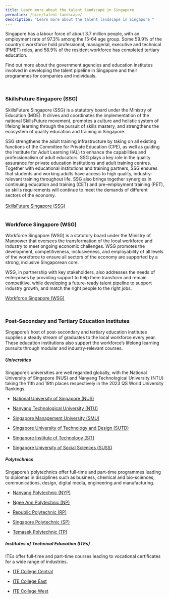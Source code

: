 ```yaml
---
title: Learn more about the talent landscape in Singapore
permalink: /hire/talent-landscape/
description: "Learn more about the talent landscape in Singapore "
---
```

Singapore has a labour force of about 3.7 million people, with an employment rate of 97.3% among the 15-64 age group. Some 59.9% of the country’s workforce hold professional, managerial, executive and technical (PMET) roles, and 58.9% of the resident workforce has completed tertiary education.&nbsp;

Find out more about the government agencies and education institutes involved in developing the talent pipeline in Singapore and their programmes for companies and individuals.<br>

<br>

<h3>SkillsFuture Singapore (SSG)</h3>

SkillsFuture Singapore (SSG) is a statutory board under the Ministry of Education (MOE). It drives and coordinates the implementation of the national SkillsFuture movement, promotes a culture and holistic system of lifelong learning through the pursuit of skills mastery, and strengthens the ecosystem of quality education and training in Singapore.&nbsp;

SSG strengthens the adult training infrastructure by taking on all existing functions of the Committee for Private Education (CPE), as well as guiding the Institute for Adult Learning (IAL) to enhance the capabilities and professionalism of adult educators. SSG plays a key role in the quality assurance for private education institutions and adult training centres. Together with educational institutions and training partners, SSG ensures that students and working adults have access to high quality, industry-relevant training throughout life. SSG also brings together synergies in continuing education and training (CET) and pre-employment training (PET), so skills requirements will continue to meet the demands of different sectors of the economy.<br>
<br>
[SkillsFuture Singapore (SSG)](https://www.ssg-wsg.gov.sg/)<br>
<br>

<h3>Workforce Singapore (WSG)</h3>

Workforce Singapore (WSG) is a statutory board under the Ministry of Manpower that oversees the transformation of the local workforce and industry to meet ongoing economic challenges. WSG promotes the development, competitiveness, inclusiveness, and employability of all levels of the workforce to ensure all sectors of the economy are supported by a strong, inclusive Singaporean core.&nbsp;

WSG, in partnership with key stakeholders, also addresses the needs of enterprises by providing support to help them transform and remain competitive, while developing a future-ready talent pipeline to support industry growth, and match the right people to the right jobs.<br>

[Workforce Singapore (WSG)](https://www.ssg-wsg.gov.sg/)<br>

<br>

<h3>Post-Secondary and Tertiary Education Institutes</h3>
Singapore’s host of post-secondary and tertiary education institutes supplies a steady stream of graduates to the local workforce every year. These education institutions also support the workforce’s lifelong learning pursuits through modular and industry-relevant courses.<br>


<h5>Universities</h5>

Singapore’s universities are well regarded globally, with the National University of Singapore (NUS) and Nanyang Technological University (NTU) taking the 11th and 19th places respectively in the 2023 QS World University Rankings.

*   [National University of Singapore (NUS)](https://nus.edu.sg/)
    
*   [Nanyang Technological University (NTU)](https://www.ntu.edu.sg/)
    
*   [Singapore Management University (SMU)](https://www.smu.edu.sg/)
    
*   [Singapore University of Technology and Design (SUTD)](https://www.sutd.edu.sg/)

*  [Singapore Institute of Technology (SIT)](https://www.singaporetech.edu.sg/)
    
*   [Singapore University of Social Sciences (SUSS)](https://www.suss.edu.sg/)


<h5>Polytechnics</h5>

Singapore’s polytechnics offer full-time and part-time programmes leading to diplomas in disciplines such as business, chemical and bio-sciences, communications, design, digital media, engineering and manufacturing.<br>

*   [Nanyang Polytechnic (NYP)](https://www.nyp.edu.sg/)

*   [Ngee Ann Polytechnic (NP)](https://www.np.edu.sg/)
    
*   [Republic Polytechnic (RP)](https://www.rp.edu.sg/)
    
*   [Singapore Polytechnic (SP)](https://www.sp.edu.sg/)
    
*   [Temasek Polytechnic (TP)](https://www.tp.edu.sg/)


<h5>Institutes of Technical Education (ITEs)</h5>

ITEs offer full-time and part-time courses leading to vocational certificates for a wide range of industries.

*    [ITE College Central](https://www.ite.edu.sg/colleges/ite-college-central)
    
*   [ITE College East ](https://www.ite.edu.sg/colleges/ite-college-east)
    
*   [ITE College West ](https://www.ite.edu.sg/colleges/ite-college-west)